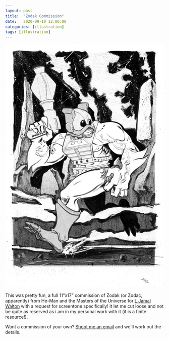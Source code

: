 ```yaml
---
layout: post
title:  "Zodak Commission"
date:   2020-09-10 12:00:00
categories: [illustration]
tags: [illustration]
---
```


![Zodak Or Zodac from He-Man and the Masters of the Universe Illustration ink brush screentone](/assets/img/zodak-commission.jpg)

This was pretty fun, a full 11”x17” commission of Zodak (or Zodac, apparently) from He-Man and the Masters of the Universe for [L Jamal Walton](https://ljamal.com/) with a request for screentone specifically! It let me cut loose and not be quite as reserved as i am in my personal work with it (it is a finite resource!).

Want a commission of your own? [Shoot me an email](mailto:timoweaver@gmail.com) and we'll work out the details.
